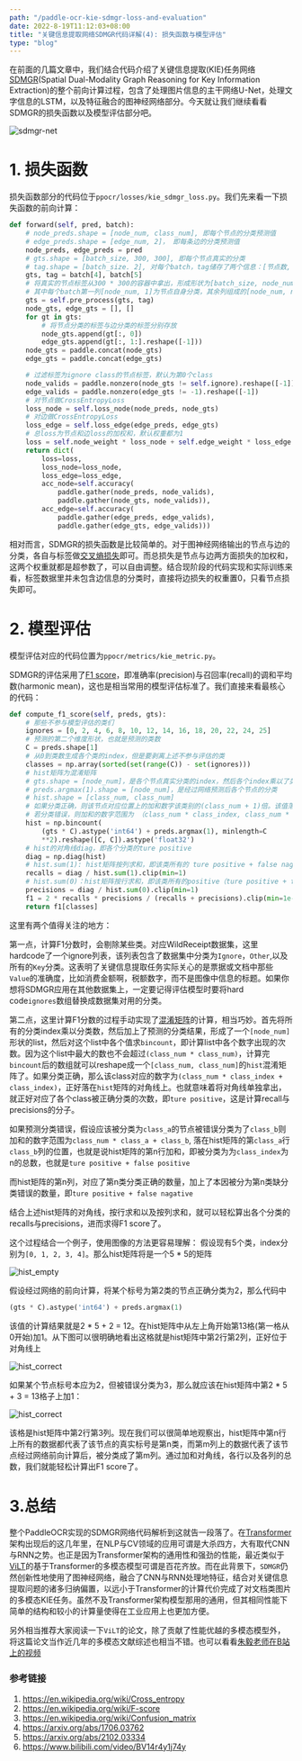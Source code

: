 ```yaml
---
path: "/paddle-ocr-kie-sdmgr-loss-and-evaluation"
date: 2022-8-19T11:12:03+08:00
title: "关键信息提取网络SDMGR代码详解(4): 损失函数与模型评估"
type: "blog"
---
```


在前面的几篇文章中，我们结合代码介绍了关键信息提取(KIE)任务网络[SDMGR](https://arxiv.org/abs/2103.14470v1)(Spatial Dual-Modality Graph Reasoning for Key Information Extraction)的整个前向计算过程，包含了处理图片信息的主干网络U-Net，处理文字信息的LSTM，以及特征融合的图神经网络部分。今天就让我们继续看看SDMGR的损失函数以及模型评估部分吧。

![sdmgr-net](./sdmgr-net.jpg)


# 1. 损失函数

损失函数部分的代码位于`ppocr/losses/kie_sdmgr_loss.py`。我们先来看一下损失函数的前向计算：
```python
def forward(self, pred, batch):
    # node_preds.shape = [node_num, class_num], 即每个节点的分类预测值
    # edge_preds.shape = [edge_num, 2]， 即每条边的分类预测值
    node_preds, edge_preds = pred
    # gts.shape = [batch_size, 300, 300], 即每个节点真实的分类
    # tag.shape = [batch_size. 2], 对每个batch，tag储存了两个信息：[节点数, 最长文字长度]
    gts, tag = batch[4], batch[5]
    # 将真实的节点标签从300 * 300的容器中拿出，形成形状为[batch_size, node_num, node_num + 1]的标签张量。
    # 其中每个batch第一列[node_num, 1]为节点自身分类，其余列组成的[node_num, node_num]矩阵为节点两两之间边的分类。
    gts = self.pre_process(gts, tag)
    node_gts, edge_gts = [], []
    for gt in gts:
        # 将节点分类的标签与边分类的标签分别存放
        node_gts.append(gt[:, 0])
        edge_gts.append(gt[:, 1:].reshape([-1]))
    node_gts = paddle.concat(node_gts)
    edge_gts = paddle.concat(edge_gts)

    # 过滤标签为ignore class的节点标签，默认为第0个class
    node_valids = paddle.nonzero(node_gts != self.ignore).reshape([-1])
    edge_valids = paddle.nonzero(edge_gts != -1).reshape([-1])
    # 对节点做CrossEntropyLoss
    loss_node = self.loss_node(node_preds, node_gts)
    # 对边做CrossEntropyLoss
    loss_edge = self.loss_edge(edge_preds, edge_gts)
    # 总loss为节点和边loss的加权和，默认权重都为1
    loss = self.node_weight * loss_node + self.edge_weight * loss_edge
    return dict(
        loss=loss,
        loss_node=loss_node,
        loss_edge=loss_edge,
        acc_node=self.accuracy(
            paddle.gather(node_preds, node_valids),
            paddle.gather(node_gts, node_valids)),
        acc_edge=self.accuracy(
            paddle.gather(edge_preds, edge_valids),
            paddle.gather(edge_gts, edge_valids)))
```
相对而言，SDMGR的损失函数是比较简单的。对于图神经网络输出的节点与边的分类，各自与标签做[交叉熵损失](https://en.wikipedia.org/wiki/Cross_entropy)即可。而总损失是节点与边两方面损失的加权和，这两个权重就都是超参数了，可以自由调整。结合现阶段的代码实现和实际训练来看，标签数据里并未包含边信息的分类时，直接将边损失的权重置0，只看节点损失即可。

# 2. 模型评估

模型评估对应的代码位置为`ppocr/metrics/kie_metric.py`。

SDMGR的评估采用了[F1 score](https://en.wikipedia.org/wiki/F-score)，即准确率(precision)与召回率(recall)的调和平均数(harmonic mean)，这也是相当常用的模型评估标准了。我们直接来看最核心的代码：
```python
def compute_f1_score(self, preds, gts):
    # 那些不参与模型评估的类们
    ignores = [0, 2, 4, 6, 8, 10, 12, 14, 16, 18, 20, 22, 24, 25]
    # 预测的第二个维度形状，也就是预测的类数
    C = preds.shape[1]
    # 从0到类数生成各个类的index，但是要剥离上述不参与评估的类
    classes = np.array(sorted(set(range(C)) - set(ignores)))
    # hist矩阵为混淆矩阵
    # gts.shape = [node_num]，是各个节点真实分类的index，然后各个index乘以了类数
    # preds.argmax(1).shape = [node_num]，是经过网络预测后各个节点的分类
    # hist.shape = [class_num, class_num]
    # 如果分类正确，则该节点对应位置上的加和数字该类别的(class_num + 1)倍。该值落在了hist矩阵的对角线上
    # 若分类错误，则加和的数字范围为 （class_num * class_index, class_num * (class_index + 1)), 落在hist矩阵的第class_index行
    hist = np.bincount(
        (gts * C).astype('int64') + preds.argmax(1), minlength=C
        **2).reshape([C, C]).astype('float32')
    # hist的对角线diag，即各个分类的ture positive
    diag = np.diag(hist)
    # hist.sum(1): hist矩阵按列求和，即该类所有的 ture positive + false nagative
    recalls = diag / hist.sum(1).clip(min=1)
    # hist.sum(0)：hist矩阵按行求和，即该类所有的positive（ture positive + false positive）
    precisions = diag / hist.sum(0).clip(min=1)
    f1 = 2 * recalls * precisions / (recalls + precisions).clip(min=1e-8)
    return f1[classes]
```

这里有两个值得关注的地方：

第一点，计算F1分数时，会剔除某些类。对应WildReceipt数据集，这里hardcode了一个ignore列表，该列表包含了数据集中分类为`Ignore`，`Other`,以及所有的`Key`分类。这表明了关键信息提取任务实际关心的是票据或文档中那些`Value`的准确度，比如消费金额啊，税额数字，而不是图像中信息的标题。如果你想将SDMGR应用在其他数据集上，一定要记得评估模型时要将hard code`ignores`数组替换成数据集对用的分类。

第二点，这里计算F1分数的过程手动实现了[混淆矩阵](https://en.wikipedia.org/wiki/Confusion_matrix)的计算，相当巧妙。首先将所有的分类index乘以分类数，然后加上了预测的分类结果，形成了一个`[node_num]`形状的list，然后对这个list中各个值求`bincount`，即计算list中各个数字出现的次数。因为这个list中最大的数也不会超过`(class_num * class_num)`，计算完`bincount`后的数组就可以reshape成一个`[class_num, class_num]`的`hist`混淆矩阵了。如果分类正确，那么该class对应的数字为`(class_num * class_index + class_index)`，正好落在`hist`矩阵的对角线上。也就意味着将对角线单独拿出，就正好对应了各个class被正确分类的次数，即`ture positive`，这是计算recall与precisions的分子。

如果预测分类错误，假设应该被分类为`class_a`的节点被错误分类为了`class_b`则加和的数字范围为`class_num * class_a + class_b`, 落在hist矩阵的第`class_a`行`class_b`列的位置，也就是说hist矩阵的第n行加和，即被分类为为`class_index`为n的总数，也就是`ture positive + false positive`

而hist矩阵的第n列，对应了第n类分类正确的数量，加上了本因被分为第n类缺分类错误的数量，即`ture positive + false nagative`

结合上述hist矩阵的对角线，按行求和以及按列求和，就可以轻松算出各个分类的recalls与precisions，进而求得F1 score了。

这个过程结合一个例子，使用图像的方法更容易理解： 假设现有5个类，index分别为`[0, 1, 2, 3, 4]`。那么hist矩阵将是一个5 * 5的矩阵

![hist_empty](./grid1.jpg)

假设经过网络的前向计算，将某个标号为第2类的节点正确分类为2，那么代码中
```python
(gts * C).astype('int64') + preds.argmax(1)
```
该值的计算结果就是2 * 5 + 2 = 12。在hist矩阵中从左上角开始第13格(第一格从0开始)加1。从下图可以很明确地看出这格就是hist矩阵中第2行第2列，正好位于对角线上

![hist_correct](./grid2.jpg)

如果某个节点标号本应为2，但被错误分类为3，那么就应该在hist矩阵中第2 * 5 + 3 = 13格子上加1：

![hist_correct](./grid3.jpg)

该格是hist矩阵中第2行第3列。现在我们可以很简单地观察出，hist矩阵中第n行上所有的数据都代表了该节点的真实标号是第n类，而第m列上的数据代表了该节点经过网络前向计算后，被分类成了第m列。通过加和对角线，各行以及各列的总数，我们就能轻松计算出F1 score了。

# 3.总结

整个PaddleOCR实现的SDMGR网络代码解析到这就告一段落了。在[Transformer](https://arxiv.org/abs/1706.03762)架构出现后的这几年里，在NLP与CV领域的应用可谓是大杀四方，大有取代CNN与RNN之势。也正是因为Transformer架构的通用性和强劲的性能，最近类似于[ViLT](https://arxiv.org/abs/2102.03334)的基于Transformer的多模态模型可谓是百花齐放。而在此背景下，`SDMGR`仍然创新性地使用了图神经网络，融合了CNN与RNN处理地特征，结合对关键信息提取问题的诸多归纳偏置，以远小于Transformer的计算代价完成了对文档类图片的多模态KIE任务。虽然不及Transformer架构模型那用的通用，但其相同性能下简单的结构和较小的计算量使得在工业应用上也更加方便。

另外相当推荐大家阅读一下`ViLT`的论文，除了贡献了性能优越的多模态模型外，将这篇论文当作近几年的多模态文献综述也相当不错。也可以看看[朱毅老师在B站上的视频](https://www.bilibili.com/video/BV14r4y1j74y)

### 参考链接
1. https://en.wikipedia.org/wiki/Cross_entropy
2. https://en.wikipedia.org/wiki/F-score
3. https://en.wikipedia.org/wiki/Confusion_matrix
4. https://arxiv.org/abs/1706.03762
5. https://arxiv.org/abs/2102.03334
6. https://www.bilibili.com/video/BV14r4y1j74y